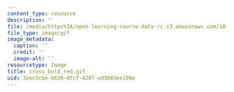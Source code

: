 ```yaml
---
content_type: resource
description: ''
file: /media/https%3A/open-learning-course-data-rc.s3.amazonaws.com/18-013a-calculus-with-applications-spring-2005/3eec5cbeb638dfcf4207ed5003ee108a_cross_bold_red.gif
file_type: image/gif
image_metadata:
  caption: ''
  credit: ''
  image-alt: ''
resourcetype: Image
title: cross_bold_red.gif
uid: 3eec5cbe-b638-dfcf-4207-ed5003ee108a
---
```

